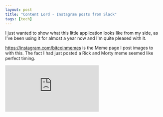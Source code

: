 ```yaml
---
layout: post
title: "Content Lord - Instagram posts from Slack"
tags: [tech]
---
```


I just wanted to show what this little application looks like from my side, as I've been using it for almost a year now and I'm quite pleased with it.

<a href="https://instagram.com/bitcoinmemes/">https://instagram.com/bitcoinmemes</a> is the Meme page I post images to with this. The fact I had just posted a Rick and Morty meme seemed like perfect timing.

<p style="text-align: center">
<div class='embed-container'><iframe src='https://www.youtube.com/embed/e-SM7wKrpgk' frameborder='0' allowfullscreen></iframe></div>
</p>
